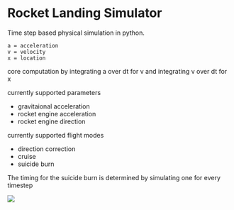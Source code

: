 # Rocket Landing Simulator
Time step based physical simulation in python.

```
a = acceleration
v = velocity
x = location
```

core computation by integrating a over dt for v and integrating v over dt for x

currently supported parameters

* gravitaional acceleration
* rocket engine acceleration
* rocket engine direction

currently supported flight modes

* direction correction
* cruise
* suicide burn

The timing for the suicide burn is determined by simulating one for every timestep

![](https://raw.githubusercontent.com/unconsciou5/Rocket_Landing_Sim/master/doc/preview.gif)
